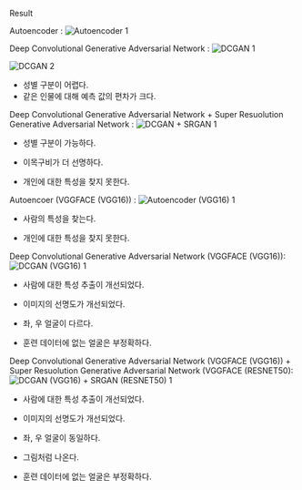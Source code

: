 Result

Autoencoder :
![Autoencoder 1](https://user-images.githubusercontent.com/52855867/69034884-977f6e00-0a25-11ea-86d7-e6e067f1cbfb.png)

Deep Convolutional Generative Adversarial Network :
![DCGAN 1](https://user-images.githubusercontent.com/52855867/69035055-03fa6d00-0a26-11ea-8c38-2b434ed3176c.png)

![DCGAN 2](https://user-images.githubusercontent.com/52855867/69035092-1aa0c400-0a26-11ea-9d2b-804e59b1e4bd.png)
- 성별 구분이 어렵다.
- 같은 인물에 대해 예측 값의 편차가 크다.

Deep Convolutional Generative Adversarial Network + Super Resuolution Generative Adversarial Network :
![DCGAN + SRGAN 1](https://user-images.githubusercontent.com/52855867/69035169-55a2f780-0a26-11ea-987c-33080f14b165.png)
- 성별 구분이 가능하다.
- 이목구비가 더 선명하다.

- 개인에 대한 특성을 찾지 못한다.

Autoencoer (VGGFACE (VGG16)) :
![Autoencoder (VGG16) 1](https://user-images.githubusercontent.com/52855867/69035312-b4687100-0a26-11ea-8ca1-694d34fb8a85.png)
- 사람의 특성을 찾는다.

- 개인에 대한 특성을 찾지 못한다.

Deep Convolutional Generative Adversarial Network (VGGFACE (VGG16)):
![DCGAN (VGG16) 1](https://user-images.githubusercontent.com/52855867/69035397-eb3e8700-0a26-11ea-8e8f-75c3cdf3ce39.png)
- 사람에 대한 특성 추출이 개선되었다.
- 이미지의 선명도가 개선되었다.

- 좌, 우 얼굴이 다르다.
- 훈련 데이터에 없는 얼굴은 부정확하다.

Deep Convolutional Generative Adversarial Network (VGGFACE (VGG16)) + Super Resuolution Generative Adversarial Network (VGGFACE (RESNET50):
![DCGAN (VGG16) + SRGAN (RESNET50) 1](https://user-images.githubusercontent.com/52855867/69035412-f7c2df80-0a26-11ea-99b8-8611c43bcc5c.png)

- 사람에 대한 특성 추출이 개선되었다.
- 이미지의 선명도가 개선되었다.
- 좌, 우 얼굴이 동일하다.

- 그림처럼 나온다.
- 훈련 데이터에 없는 얼굴은 부정확하다.
